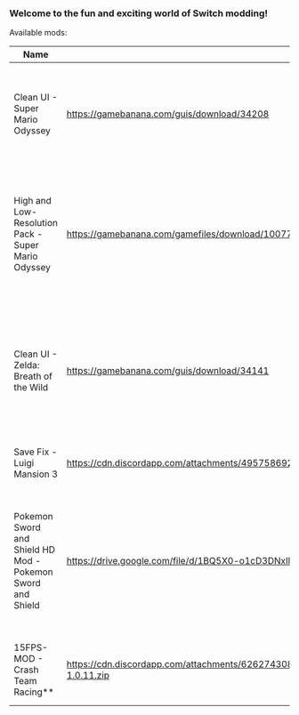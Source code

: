  ### Welcome to the fun and exciting world of Switch modding!
 Available mods:

| Name        | Download                             | Homepage                   | Notes
|-------------|--------------------------------------|----------------------------|-------------------------
|Clean UI - Super Mario Odyssey | https://gamebanana.com/guis/download/34208 | https://gamebanana.com/guis/34208| Removes Coins, Moons, Life, and a few other UI elements from the game|
|High and Low-Resolution Pack - Super Mario Odyssey | https://gamebanana.com/gamefiles/download/10077 | https://gamebanana.com/gamefiles/10077 | Makes Resolution for Docked and Undocked higher or lower depending on what mod is used
|Clean UI - Zelda: Breath of the Wild | https://gamebanana.com/guis/download/34141 | https://gamebanana.com/guis/34141 | Removes Hearts, Stamina, Arrow Reticle, ZL Targetting Arrow, and other UI elements from the game |
|Save Fix - Luigi Mansion 3 | https://cdn.discordapp.com/attachments/495758692495523854/655563296702857237/Luigis_Mansion_Save_Fix_Bypass.7z | https://cdn.discordapp.com/attachments/495758692495523854/655563296702857237/Luigis_Mansion_Save_Fix_Bypass.7z | Fixes softlocks while saving |
|Pokemon Sword and Shield HD Mod - Pokemon Sword and Shield | https://drive.google.com/file/d/1BQ5X0-o1cD3DNxIl8P5JIpbZInRq4zSy/view?usp=sharing | https://gamebanana.com/textures/5670 | Overhauls the horrible Texture work done by game freak and gives the game an art style which it was lacking |
|15FPS-MOD - Crash Team Racing** | https://cdn.discordapp.com/attachments/626274308494196737/662003166489083904/CTR_15FPS_MOD-V-1.0.0-1.0.9-1.0.11.zip | https://cdn.discordapp.com/attachments/626274308494196737/662003166489083904/CTR_15FPS_MOD-V-1.0.0-1.0.9-1.0.11.zip | Makes CTR full speed at 15fps for 1.0.0 and 1.0.9|and 1.0.11 |